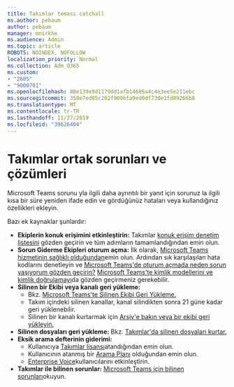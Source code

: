 ```yaml
---
title: Takımlar teması catchall
ms.author: pebaum
author: pebaum
manager: mnirkhe
ms.audience: Admin
ms.topic: article
ROBOTS: NOINDEX, NOFOLLOW
localization_priority: Normal
ms.collection: Adm_O365
ms.custom:
- "2605"
- "9000701"
ms.openlocfilehash: 88e139e9d1179dd1afb14686a4c4e3ee5e211ebc
ms.sourcegitcommit: 358e7ed05c262f909bfa9ed0df730e1fd89266b8
ms.translationtype: MT
ms.contentlocale: tr-TR
ms.lasthandoff: 11/27/2019
ms.locfileid: "39626404"
---
```

# <a name="teams-common-issues-and-resolutions"></a>Takımlar ortak sorunları ve çözümleri

Microsoft Teams sorunu yla ilgili daha ayrıntılı bir yanıt için sorunuz la ilgili kısa bir süre yeniden ifade edin ve gördüğünüz hataları veya kullandığınız özellikleri ekleyin.

Bazı ek kaynaklar şunlardır:

- **Ekiplerin konuk erişimini etkinleştirin:** Takımlar [konuk erişim denetim listesini](https://docs.microsoft.com/microsoftteams/guest-access-checklist) gözden geçirin ve tüm adımların tamamlandığından emin olun.
- **Sorun Giderme Ekipleri oturum açma:** İlk olarak, [Microsoft Teams hizmetinin sağlıklı olduğundan](https://admin.microsoft.com/Adminportal/Home?source=applauncher#/servicehealth)emin olun. Ardından sık karşılaşılan hata kodlarını denetleyin ve [Microsoft Teams'de oturum açmada neden sorun yaşıyorum gözden geçirin?](https://support.office.com/article/a02f683b-61a3-4008-9447-ee60c5593b0f)  [Microsoft Teams'te kimlik modellerini ve kimlik doğrulamayı](https://docs.microsoft.com/MicrosoftTeams/identify-models-authentication)da gözden geçirmeniz gerekebilir.
- **Silinen bir Ekibi veya kanalı geri yükleme:** 
    - Bkz. [Microsoft Teams'te Silinen Ekibi Geri Yükleme.](https://blogs.technet.microsoft.com/skypehybridguy/2017/07/23/restoring-a-deleted-team-in-microsoft-teams/)
    - Takım içindeki silinen kanallar, kanal silindikten sonra 21 güne kadar geri yüklenebilir. 
    - Silinen bir kanalı kurtarmak için [Arşiv'e bakın veya bir ekibi geri yükleyin.](https://support.office.com/article/archive-or-restore-a-team-dc161cfd-b328-440f-974b-5da5bd98b5a7)
- **Silinen dosyaları geri yükleme:** Bkz. [Takımlar'da silinen dosyaları kurtar.](https://support.office.com/article/recover-deleted-files-in-teams-a591d771-89a6-49e2-ab7e-271936fe3c4e)
- **Eksik arama defterinin giderimi:**  
    - Kullanıcıya [Takımlar lisansı](https://docs.microsoft.com/MicrosoftTeams/assign-teams-licenses)atandığından emin olun.
    - Kullanıcının atanmış bir [Arama Planı](https://docs.microsoft.com/MicrosoftTeams/calling-plan-landing-page) olduğundan emin olun.
    - [Enterprise Voice](https://docs.microsoft.com/skypeforbusiness/skype-for-business-hybrid-solutions/plan-your-phone-system-cloud-pbx-solution/enable-users-for-enterprise-voice-online-and-phone-system-voicemail#to-enable-your-users-for-phone-system-in-office-365-voice-and-voicemail)kullanıcılarını etkinleştirin.
- **Takımlar ile bilinen sorunlar:** [Microsoft Teams için bilinen sorunları](https://docs.microsoft.com/microsoftteams/known-issues)okuyun.